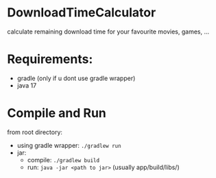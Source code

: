 # DownloadTimeCalculator
calculate remaining download time for your favourite movies, games, ...

# Requirements:
- gradle (only if u dont use gradle wrapper)
- java 17

# Compile and Run
from root directory:
- using gradle wrapper: `./gradlew run`
- jar:
  - compile: `./gradlew build`
  - run: `java -jar <path to jar>` (usually app/build/libs/<jarname>)
